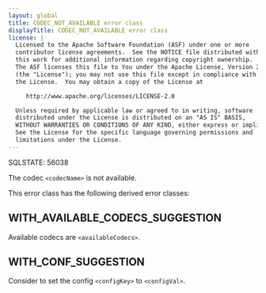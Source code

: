 ```yaml
---
layout: global
title: CODEC_NOT_AVAILABLE error class
displayTitle: CODEC_NOT_AVAILABLE error class
license: |
  Licensed to the Apache Software Foundation (ASF) under one or more
  contributor license agreements.  See the NOTICE file distributed with
  this work for additional information regarding copyright ownership.
  The ASF licenses this file to You under the Apache License, Version 2.0
  (the "License"); you may not use this file except in compliance with
  the License.  You may obtain a copy of the License at

     http://www.apache.org/licenses/LICENSE-2.0

  Unless required by applicable law or agreed to in writing, software
  distributed under the License is distributed on an "AS IS" BASIS,
  WITHOUT WARRANTIES OR CONDITIONS OF ANY KIND, either express or implied.
  See the License for the specific language governing permissions and
  limitations under the License.
---
```


<!--
  DO NOT EDIT THIS FILE.
  It was generated automatically by `org.apache.spark.SparkThrowableSuite`.
-->

SQLSTATE: 56038

The codec `<codecName>` is not available.

This error class has the following derived error classes:

## WITH_AVAILABLE_CODECS_SUGGESTION

Available codecs are `<availableCodecs>`.

## WITH_CONF_SUGGESTION

Consider to set the config `<configKey>` to `<configVal>`.


